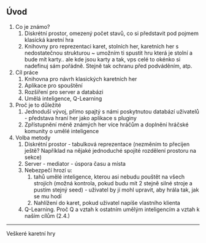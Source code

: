 ## Úvod
1. Co je známo?
    1. Diskrétní prostor, omezený počet stavů, co si představit pod pojmem klasická karetní hra
    1. Knihovny pro reprezentaci karet, stolních her, karetních her s nedostatečnou strukturou ~ umožním ti spustit hru která je stolní a bude mít karty.. ale kde jsou karty a tak, vps celé to okénko si nadefinuj sám pořádně. Stejně tak ochranu před podváděním, atp.
1. Cíl práce
    1. Knihovna pro návrh klasických karetních her
    1. Aplikace pro spouštění
    1. Rozšíření pro server a databázi
    1. Umělá inteligence, Q-Learning
1. Proč je to důležité
    1. Jednoduší vývoj, přímo spajtý s námi poskytnutou databází uživatelů - představa hraní her jako aplikace s pluginy
    1. Zpřístupnění méně známých her více hráčům a doplnění hráčské komunity o umělé inteligence
1. Volba metody
    1. Diskrétní prostor - tabulková reprezentace (nezměním to přecijen ještě? Například na nějaké jednoduché spojité rozdělení prostoru na sekce)
    1. Server - mediator - úspora času a místa
    1. Nebezpečí hrozí u:
        1. tahů umělé inteligence, kterou asi nebudu pouštět na všech strojích (možná kontrola, pokud budu mít 2 stejně silné stroje a pustím stejný seed) - uživatel by jí mohl upravit, aby hrála tak, jak se mu hodí
        1. Nahlížení do karet, pokud uživatel napíše vlastního klienta
    1. Q-Learning. Proč Q a vztah k ostatním umělým inteligencím a vztah k naším cílům (2.4.)

___
Veškeré karetní hry 
